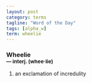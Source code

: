 ```yaml
---
layout: post
category: terms
tagline: "Word of the Day"
tags: [alpha_w]
term: wheelie
---
```


<h3>Wheelie<br/> <small>&mdash; interj. (whee<span>&middot;</span>lie)</small></h3>
<p><ol>
<li>an exclamation of incredulity</li>
</ol></p>
